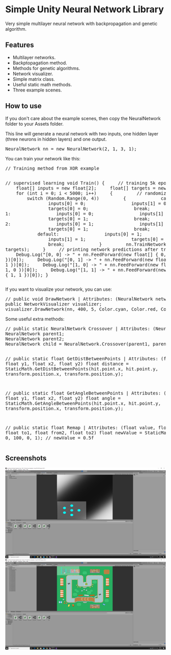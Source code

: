 <h1>Simple Unity Neural Network Library</h1>
<p>Very simple multilayer neural network with backpropagation and genetic algorithm.</p>

<h2>Features</h2>
<ul>
    <li>Multilayer networks.</li>
    <li>Backptopagation method.</li>
    <li>Methods for genetic algorithms.</li>
    <li>Network visualizer.</li>
    <li>Simple matrix class.</li>
    <li>Useful static math methods.</li>
    <li>Three example scenes.</li>
</ul>

<h2>How to use</h2>
<p>If you don't care about the example scenes, then copy the NeuralNetwork folder to your Assets folder.</p>
<p>This line will generate a neural network with two inputs, one hidden layer (three neurons in hidden layers) and one output.</p>
<pre lang="csharp">
NeuralNetwork nn = new NeuralNetwork(2, 1, 3, 1);
</pre>
<p>You can train your network like this:</p>
<pre lang="csharp">
// Training method from XOR example

// supervised learning
void Train()
{
&nbsp;&nbsp;&nbsp;&nbsp;// training 5k epochs
&nbsp;&nbsp;&nbsp;&nbsp;float[] inputs = new float[2];
&nbsp;&nbsp;&nbsp;&nbsp;float[] targets = new float[1];
&nbsp;&nbsp;&nbsp;&nbsp;for (int i = 0; i < 5000; i++)
&nbsp;&nbsp;&nbsp;&nbsp;{
&nbsp;&nbsp;&nbsp;&nbsp;&nbsp;&nbsp;&nbsp;&nbsp;// randomizing data
&nbsp;&nbsp;&nbsp;&nbsp;&nbsp;&nbsp;&nbsp;&nbsp;switch (Random.Range(0, 4))
&nbsp;&nbsp;&nbsp;&nbsp;&nbsp;&nbsp;&nbsp;&nbsp;{
&nbsp;&nbsp;&nbsp;&nbsp;&nbsp;&nbsp;&nbsp;&nbsp;&nbsp;&nbsp;&nbsp;&nbsp;case 0:
&nbsp;&nbsp;&nbsp;&nbsp;&nbsp;&nbsp;&nbsp;&nbsp;&nbsp;&nbsp;&nbsp;&nbsp;&nbsp;&nbsp;&nbsp;&nbsp;inputs[0] = 0;
&nbsp;&nbsp;&nbsp;&nbsp;&nbsp;&nbsp;&nbsp;&nbsp;&nbsp;&nbsp;&nbsp;&nbsp;&nbsp;&nbsp;&nbsp;&nbsp;inputs[1] = 0;
&nbsp;&nbsp;&nbsp;&nbsp;&nbsp;&nbsp;&nbsp;&nbsp;&nbsp;&nbsp;&nbsp;&nbsp;&nbsp;&nbsp;&nbsp;&nbsp;targets[0] = 0;
&nbsp;&nbsp;&nbsp;&nbsp;&nbsp;&nbsp;&nbsp;&nbsp;&nbsp;&nbsp;&nbsp;&nbsp;&nbsp;&nbsp;&nbsp;&nbsp;break;
&nbsp;&nbsp;&nbsp;&nbsp;&nbsp;&nbsp;&nbsp;&nbsp;&nbsp;&nbsp;&nbsp;&nbsp;case 1:
&nbsp;&nbsp;&nbsp;&nbsp;&nbsp;&nbsp;&nbsp;&nbsp;&nbsp;&nbsp;&nbsp;&nbsp;&nbsp;&nbsp;&nbsp;&nbsp;inputs[0] = 0;
&nbsp;&nbsp;&nbsp;&nbsp;&nbsp;&nbsp;&nbsp;&nbsp;&nbsp;&nbsp;&nbsp;&nbsp;&nbsp;&nbsp;&nbsp;&nbsp;inputs[1] = 1;
&nbsp;&nbsp;&nbsp;&nbsp;&nbsp;&nbsp;&nbsp;&nbsp;&nbsp;&nbsp;&nbsp;&nbsp;&nbsp;&nbsp;&nbsp;&nbsp;targets[0] = 1;
&nbsp;&nbsp;&nbsp;&nbsp;&nbsp;&nbsp;&nbsp;&nbsp;&nbsp;&nbsp;&nbsp;&nbsp;&nbsp;&nbsp;&nbsp;&nbsp;break;
&nbsp;&nbsp;&nbsp;&nbsp;&nbsp;&nbsp;&nbsp;&nbsp;&nbsp;&nbsp;&nbsp;&nbsp;case 2:
&nbsp;&nbsp;&nbsp;&nbsp;&nbsp;&nbsp;&nbsp;&nbsp;&nbsp;&nbsp;&nbsp;&nbsp;&nbsp;&nbsp;&nbsp;&nbsp;inputs[0] = 1;
&nbsp;&nbsp;&nbsp;&nbsp;&nbsp;&nbsp;&nbsp;&nbsp;&nbsp;&nbsp;&nbsp;&nbsp;&nbsp;&nbsp;&nbsp;&nbsp;inputs[1] = 0;
&nbsp;&nbsp;&nbsp;&nbsp;&nbsp;&nbsp;&nbsp;&nbsp;&nbsp;&nbsp;&nbsp;&nbsp;&nbsp;&nbsp;&nbsp;&nbsp;targets[0] = 1;
&nbsp;&nbsp;&nbsp;&nbsp;&nbsp;&nbsp;&nbsp;&nbsp;&nbsp;&nbsp;&nbsp;&nbsp;&nbsp;&nbsp;&nbsp;&nbsp;break;
&nbsp;&nbsp;&nbsp;&nbsp;&nbsp;&nbsp;&nbsp;&nbsp;&nbsp;&nbsp;&nbsp;&nbsp;default:
&nbsp;&nbsp;&nbsp;&nbsp;&nbsp;&nbsp;&nbsp;&nbsp;&nbsp;&nbsp;&nbsp;&nbsp;&nbsp;&nbsp;&nbsp;&nbsp;inputs[0] = 1;
&nbsp;&nbsp;&nbsp;&nbsp;&nbsp;&nbsp;&nbsp;&nbsp;&nbsp;&nbsp;&nbsp;&nbsp;&nbsp;&nbsp;&nbsp;&nbsp;inputs[1] = 1;
&nbsp;&nbsp;&nbsp;&nbsp;&nbsp;&nbsp;&nbsp;&nbsp;&nbsp;&nbsp;&nbsp;&nbsp;&nbsp;&nbsp;&nbsp;&nbsp;targets[0] = 0;
&nbsp;&nbsp;&nbsp;&nbsp;&nbsp;&nbsp;&nbsp;&nbsp;&nbsp;&nbsp;&nbsp;&nbsp;&nbsp;&nbsp;&nbsp;&nbsp;break;
&nbsp;&nbsp;&nbsp;&nbsp;&nbsp;&nbsp;&nbsp;&nbsp;&nbsp;&nbsp;&nbsp;&nbsp;}
&nbsp;&nbsp;&nbsp;&nbsp;&nbsp;&nbsp;&nbsp;&nbsp;nn.TrainNetwork(inputs, targets);
&nbsp;&nbsp;&nbsp;&nbsp;}
&nbsp;&nbsp;&nbsp;&nbsp;// printing network predictions after training
&nbsp;&nbsp;&nbsp;&nbsp;Debug.Log("[0, 0] -> " + nn.FeedForward(new float[] { 0, 0 })[0]);
&nbsp;&nbsp;&nbsp;&nbsp;Debug.Log("[0, 1] -> " + nn.FeedForward(new float[] { 0, 1 })[0]);
&nbsp;&nbsp;&nbsp;&nbsp;Debug.Log("[1, 0] -> " + nn.FeedForward(new float[] { 1, 0 })[0]);
&nbsp;&nbsp;&nbsp;&nbsp;Debug.Log("[1, 1] -> " + nn.FeedForward(new float[] { 1, 1 })[0]);
}
</pre>

<p>If you want to visualize your network, you can use:</p>
<pre lang="csharp">
// public void DrawNetwork | Attributes: (NeuralNetwork network, int size, int layerGap, Color neuronColor, Color connectionStrong, Color connectionWeak, Color background)
public NetworkVisualizer visualizer;
visualizer.DrawNetwork(nn, 400, 5, Color.cyan, Color.red, Color.blue, new Color(1, 1, 1, 0.3f));
</pre>

<p>Some useful extra methods:</p>
<pre lang="csharp">
// public static NeuralNetwork Crossover | Attributes: (NeuralNetwork nn1, NeuralNetwork nn2, float mutationPercent)
NeuralNetwork parent1;
NeuralNetwork parent2;
NeuralNetwork child = NeuralNetwork.Crossover(parent1, parent2, 5);

// public static float GetDistBetweenPoints | Attributes: (float x1, float y1, float x2, float y2)
float distance = StaticMath.GetDistBetweenPoints(hit.point.x, hit.point.y, transform.position.x, transform.position.y);

// public static float GetAngleBetweenPoints | Attributes: (float x1, float y1, float x2, float y2)
float angle = StaticMath.GetAngleBetweenPoints(hit.point.x, hit.point.y, transform.position.x, transform.position.y);

// public static float Remap | Attributes: (float value, float from1, float to1, float from2, float to2)
float newValue = StaticMath.Remap(50, 0, 100, 0, 1); // newValue = 0.5f
</pre>

<h2>Screenshots</h2>
<img src="screenshots/or.png" alt="XOR">
<img src="screenshots/f1.png" alt="Formula">